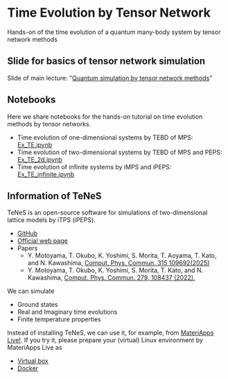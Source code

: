 # Time Evolution by Tensor Network
Hands-on of the time evolution of a quantum many-body system by tensor network methods

## Slide for basics of tensor network simulation
Slide of main lecture: "[Quantum simulation by tensor network methods](slide/SQAI20250807.pdf)"

## Notebooks
Here we share notebooks for the hands-on tutorial on time evolution methods by tensor networks.

- Time evolution of one-dimensional systems by TEBD of MPS: [Ex_TE.ipynb](notebook/Ex_TE.ipynb)
- Time evolution of two-dimensional systems by TEBD of MPS and PEPS: [Ex_TE_2d.ipynb](notebook/Ex_TE_2d.ipynb)
- Time evolution of infinite systems by iMPS and iPEPS: [Ex_TE_infinite.ipynb](notebook/Ex_TE_infinite.ipynb)


## Information of TeNeS
TeNeS is an open-source software for simulations of two-dimensional lattice models by iTPS (iPEPS).
- [GitHub](https://github.com/issp-center-dev/TeNeS)
- [Official web page](https://www.pasums.issp.u-tokyo.ac.jp/tenes/en)
- Papers
    - Y. Motoyama, T. Okubo, K. Yoshimi, S. Morita, T. Aoyama, T. Kato, and N. Kawashima, [Comput. Phys. Commun. 315 109692(2025)](https://doi.org/10.1016/j.cpc.2025.109692)
    - Y. Motoyama, T. Okubo, K. Yoshimi, S. Morita, T. Kato, and N. Kawashima, [Comput. Phys. Commun. 279, 108437 (2022).](https://doi.org/10.1016/j.cpc.2022.108437)
    
We can simulate 
- Ground states
- Real and Imaginary time evolutions
- Finite temperature properties

Instead of installing TeNeS, we can use it, for example, from [MateriApps Live!](https://github.com/cmsi/MateriAppsLive). If you try it, please prepare your (virtual) Linux environment by MateriApps Live as

* [Virtual box](https://github.com/cmsi/MateriAppsLive/wiki/GettingStartedOVA-en)
* [Docker](https://github.com/cmsi/MateriAppsLive/wiki/GettingStartedDocker-en)
